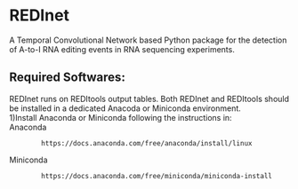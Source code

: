 # REDInet
A Temporal Convolutional Network based Python package for the detection of A-to-I RNA editing events in RNA sequencing experiments.

## **Required Softwares**:
REDInet runs on REDItools output tables. Both REDInet and REDItools should be installed in a dedicated Anacoda or Miniconda environment. \
1)Install Anaconda or Miniconda following the instructions in: \
   Anaconda
            
            https://docs.anaconda.com/free/anaconda/install/linux
   Miniconda
            
            https://docs.anaconda.com/free/miniconda/miniconda-install 
 

